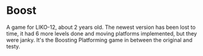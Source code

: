 # Boost

A game for LIKO-12, about 2 years old. The newest version has been lost to time, it had 6 more levels done and moving platforms implemented, but they were janky. It's the Boosting Platforming game in between the original and testy.